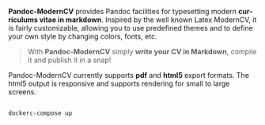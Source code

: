 **Pandoc-ModernCV** provides Pandoc fa­cil­i­ties for type­set­ting modern **cur­ricu­lums vi­tae in markdown**. Inspired by the well known Latex ModernCV, it is fairly cus­tomiz­able, al­low­ing you to use predefined themes and to define your own style by changing colors, fonts, etc.

> With **Pandoc-ModernCV** simply **write your CV in Markdown**, compile it and publish it in a snap!

Pandoc-ModernCV currently supports **pdf** and **html5** export formats. The html5 output is responsive and supports rendering for small to large screens.

```bash

dockerc-compose up
```